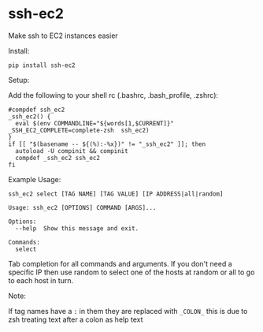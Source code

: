 # ssh-ec2
Make ssh to EC2 instances easier

Install:

```
pip install ssh-ec2
```

Setup:
 
Add the following to your shell rc (.bashrc, .bash_profile, .zshrc):

```
#compdef ssh_ec2
_ssh_ec2() {
  eval $(env COMMANDLINE="${words[1,$CURRENT]}" _SSH_EC2_COMPLETE=complete-zsh  ssh_ec2)
}
if [[ "$(basename -- ${(%):-%x})" != "_ssh_ec2" ]]; then
  autoload -U compinit && compinit
  compdef _ssh_ec2 ssh_ec2
fi
```

Example Usage:

```
ssh_ec2 select [TAG NAME] [TAG VALUE] [IP ADDRESS|all|random]

Usage: ssh_ec2 [OPTIONS] COMMAND [ARGS]...

Options:
  --help  Show this message and exit.

Commands:
  select
```

Tab completion for all commands and arguments. If you don't need a specific IP then use random to select one of the hosts at random or all to go to each host in turn.

Note:

If tag names have a `:` in them they are replaced with `_COLON_` this is due to zsh treating text after a colon as help text

